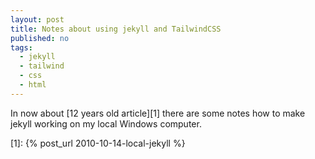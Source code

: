 ```yaml
---
layout: post
title: Notes about using jekyll and TailwindCSS
published: no
tags:
  - jekyll
  - tailwind
  - css
  - html
---
```

In now about [12 years old article][1] there are some notes how to make jekyll working on my local Windows computer.




[1]: {% post_url 2010-10-14-local-jekyll %}
